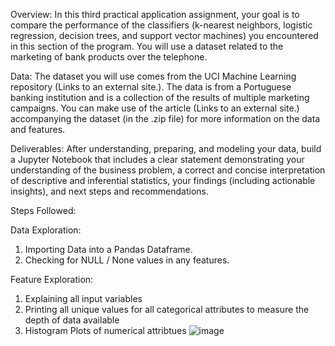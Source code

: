 Overview:
In this third practical application assignment, your goal is to compare the performance of the classifiers (k-nearest neighbors, logistic regression, decision trees, and support vector machines) you encountered in this section of the program. You will use a dataset related to the marketing of bank products over the telephone.

Data:
The dataset you will use comes from the UCI Machine Learning repository (Links to an external site.). The data is from a Portuguese banking institution and is a collection of the results of multiple marketing campaigns. You can make use of the article (Links to an external site.) accompanying the dataset (in the .zip file) for more information on the data and features.

Deliverables:
After understanding, preparing, and modeling your data, build a Jupyter Notebook that includes a clear statement demonstrating your understanding of the business problem, a correct and concise interpretation of descriptive and inferential statistics, your findings (including actionable insights), and next steps and recommendations.


Steps Followed: 

Data Exploration:
  1. Importing Data into a Pandas Dataframe.
  2. Checking for NULL / None values in any features.

Feature Exploration:
  1. Explaining all input variables
  2. Printing all unique values for all categorical attributes to measure the depth of data available
  3. Histogram Plots of numerical attribtues
  ![image](https://user-images.githubusercontent.com/12669848/187339859-05e20d79-6dac-4f09-b65e-05008d30d1ce.png)


